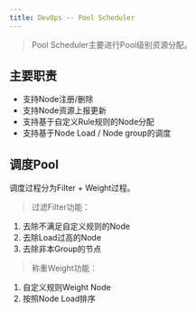 ```yaml
---
title: DevOps -- Pool Scheduler
---
```


> Pool Scheduler主要进行Pool级别资源分配。

## 主要职责

* 支持Node注册/删除
* 支持Node资源上报更新
* 支持基于自定义Rule规则的Node分配
* 支持基于Node Load / Node group的调度

## 调度Pool

调度过程分为Filter + Weight过程。

> 过滤Filter功能：
1) 去除不满足自定义规则的Node
2) 去除Load过高的Node
3) 去除非本Group的节点

> 称重Weight功能：
1) 自定义规则Weight Node
2) 按照Node Load排序
